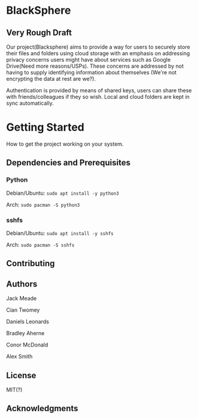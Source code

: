 # BlackSphere
## Very Rough Draft
Our project(Blacksphere) aims to provide a way for users to securely store their files and folders using cloud storage with an emphasis on addressing privacy concerns users might have about services such as Google Drive(Need more reasons/USPs). These concerns are addressed by not having to supply identifying information about themselves (We're not encrypting the data at rest are we?).

 Authentication is provided by means of shared keys, users can share these with friends/colleagues if they so wish. Local and cloud folders are kept in sync automatically.

# Getting Started
How to get the project working on your system.

## Dependencies and Prerequisites

### Python
Debian/Ubuntu: `sudo apt install -y python3 `

Arch: `sudo pacman -S python3`

### sshfs
Debian/Ubuntu: `sudo apt install -y sshfs`

Arch: `sudo pacman -S sshfs`


## Contributing

## Authors
Jack Meade

Cian Twomey

Daniels Leonards

Bradley Aherne

Conor McDonald

Alex Smith

## License
MIT(?)

## Acknowledgments
